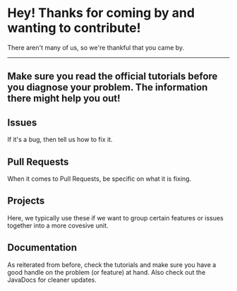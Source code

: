 # Hey! Thanks for coming by and wanting to contribute! 
There aren't many of us, so we're thankful that you came by.

---
Make sure you read the official tutorials before you diagnose your problem. The information there might help you out!
---

## Issues
If it's a bug, then tell us how to fix it.

## Pull Requests
When it comes to Pull Requests, be specific on what it is fixing.

## Projects
Here, we typically use these if we want to group certain features or issues together into a more covesive unit.

## Documentation
As reiterated from before, check the tutorials and make sure you have a good handle on the problem (or feature) at hand.
Also check out the JavaDocs for cleaner updates.
